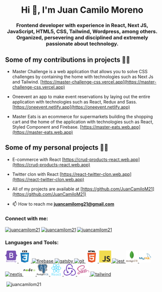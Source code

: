 <h1 align="center">Hi 👋, I'm Juan Camilo Moreno</h1>
<h3 align="center">Frontend developer with experience in React, Next JS, JavaScript, HTML5, CSS, Tailwind, Wordpress, among others. Organized, persevering and disciplined and extremely passionate about technology.</h3>

<h2>Some of my contributions in projects 👨‍💻</h2>

- Master Challenge is a web application that allows you to solve CSS challenges by containing the home with technologies such as Next Js and Tailwind. [https://master-challenge-css.vercel.app](https://master-challenge-css.vercel.app)

- Oneevent an app to make event reservations by laying out the entire application with technologies such as React, Redux and Sass. [https://oneevent.netlify.app](https://oneevent.netlify.app)</p>

- Master Eats is an ecommerce for supermarkets building the shopping cart and the home of the application with technologies such as React, Styled Component and Firebase. [https://master-eats.web.app](https://master-eats.web.app)</p>

<h2>Some of my personal projects 👨‍💻</h2>

- E-commerce with React [https://crud-products-react.web.app](https://crud-products-react.web.app)
- Twitter clon with React [https://react-twitter-clon.web.app](https://react-twitter-clon.web.app)

- All of my projects are available at [https://github.com/JuanCamiloM21](https://github.com/JuanCamiloM21)

- 📫 How to reach me **juancamilomg21@gmail.com**

<h3 align="left">Connect with me:</h3>
<p align="left">
<a href="https://twitter.com/juancamilom21" target="blank"><img align="center" src="https://raw.githubusercontent.com/rahuldkjain/github-profile-readme-generator/master/src/images/icons/Social/twitter.svg" alt="juancamilom21" height="30" width="40" /></a>
<a href="https://linkedin.com/in/juancamilom21" target="blank"><img align="center" src="https://raw.githubusercontent.com/rahuldkjain/github-profile-readme-generator/master/src/images/icons/Social/linked-in-alt.svg" alt="juancamilom21" height="30" width="40" /></a>
<a href="https://instagram.com/juancamilom21" target="blank"><img align="center" src="https://raw.githubusercontent.com/rahuldkjain/github-profile-readme-generator/master/src/images/icons/Social/instagram.svg" alt="juancamilom21" height="30" width="40" /></a>
</p>

<h3 align="left">Languages and Tools:</h3>
<p align="left"> <a href="https://getbootstrap.com" target="_blank" rel="noreferrer"> <img src="https://raw.githubusercontent.com/devicons/devicon/master/icons/bootstrap/bootstrap-plain-wordmark.svg" alt="bootstrap" width="40" height="40"/> </a> <a href="https://www.w3schools.com/css/" target="_blank" rel="noreferrer"> <img src="https://raw.githubusercontent.com/devicons/devicon/master/icons/css3/css3-original-wordmark.svg" alt="css3" width="40" height="40"/> </a> <a href="https://firebase.google.com/" target="_blank" rel="noreferrer"> <img src="https://www.vectorlogo.zone/logos/firebase/firebase-icon.svg" alt="firebase" width="40" height="40"/> </a> <a href="https://www.gatsbyjs.com/" target="_blank" rel="noreferrer"> <img src="https://www.vectorlogo.zone/logos/gatsbyjs/gatsbyjs-icon.svg" alt="gatsby" width="40" height="40"/> </a> <a href="https://git-scm.com/" target="_blank" rel="noreferrer"> <img src="https://www.vectorlogo.zone/logos/git-scm/git-scm-icon.svg" alt="git" width="40" height="40"/> </a> <a href="https://www.w3.org/html/" target="_blank" rel="noreferrer"> <img src="https://raw.githubusercontent.com/devicons/devicon/master/icons/html5/html5-original-wordmark.svg" alt="html5" width="40" height="40"/> </a> <a href="https://developer.mozilla.org/en-US/docs/Web/JavaScript" target="_blank" rel="noreferrer"> <img src="https://raw.githubusercontent.com/devicons/devicon/master/icons/javascript/javascript-original.svg" alt="javascript" width="40" height="40"/> </a> <a href="https://jestjs.io" target="_blank" rel="noreferrer"> <img src="https://www.vectorlogo.zone/logos/jestjsio/jestjsio-icon.svg" alt="jest" width="40" height="40"/> </a> <a href="https://www.mongodb.com/" target="_blank" rel="noreferrer"> <img src="https://raw.githubusercontent.com/devicons/devicon/master/icons/mongodb/mongodb-original-wordmark.svg" alt="mongodb" width="40" height="40"/> </a> <a href="https://www.mysql.com/" target="_blank" rel="noreferrer"> <img src="https://raw.githubusercontent.com/devicons/devicon/master/icons/mysql/mysql-original-wordmark.svg" alt="mysql" width="40" height="40"/> </a> <a href="https://nextjs.org/" target="_blank" rel="noreferrer"> <img src="https://cdn.worldvectorlogo.com/logos/nextjs-2.svg" alt="nextjs" width="40" height="40"/> </a> <a href="https://nodejs.org" target="_blank" rel="noreferrer"> <img src="https://raw.githubusercontent.com/devicons/devicon/master/icons/nodejs/nodejs-original-wordmark.svg" alt="nodejs" width="40" height="40"/> </a> <a href="https://www.postgresql.org" target="_blank" rel="noreferrer"> <img src="https://raw.githubusercontent.com/devicons/devicon/master/icons/postgresql/postgresql-original-wordmark.svg" alt="postgresql" width="40" height="40"/> </a> <a href="https://reactjs.org/" target="_blank" rel="noreferrer"> <img src="https://raw.githubusercontent.com/devicons/devicon/master/icons/react/react-original-wordmark.svg" alt="react" width="40" height="40"/> </a> <a href="https://redux.js.org" target="_blank" rel="noreferrer"> <img src="https://raw.githubusercontent.com/devicons/devicon/master/icons/redux/redux-original.svg" alt="redux" width="40" height="40"/> </a> <a href="https://sass-lang.com" target="_blank" rel="noreferrer"> <img src="https://raw.githubusercontent.com/devicons/devicon/master/icons/sass/sass-original.svg" alt="sass" width="40" height="40"/> </a> <a href="https://tailwindcss.com/" target="_blank" rel="noreferrer"> <img src="https://www.vectorlogo.zone/logos/tailwindcss/tailwindcss-icon.svg" alt="tailwind" width="40" height="40"/> </a> </p>

<!--
<p><img align="left" src="https://github-readme-stats.vercel.app/api/top-langs?username=juancamilom21&show_icons=true&locale=en&layout=compact" alt="juancamilom21" /></p>
-->

<p>&nbsp;<img align="center" src="https://github-readme-stats.vercel.app/api?username=juancamilom21&show_icons=true&locale=en&hide=contribs&count_private=true&theme=github_dark&include_all_commits=true" alt="juancamilom21" /></p>
